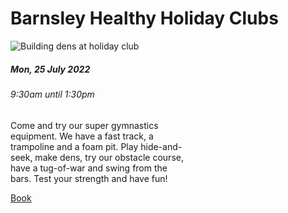 <div class="jumbotron jumbotron-fluid">
  <div class="container">
    <h1 class="display-4">Barnsley Healthy Holiday Clubs</h1>
    <div class="container">
  <div class="card" style="width: 18rem;">
    <img class="card-img-top" src="{{ site.baseurl }}/assets/img/239103681_4221236217952071_7560413288161334995_cropped.jpg" alt="Building dens at holiday club">
  <div class="card-body">
    <h5 class="card-title">Mon, 25 July 2022</h5>
    <h6 class="card-subtitle mb-2 text-muted">9:30am until 1:30pm</h6>
    <p class="card-text text-dark text-small">Come and try our super gymnastics equipment. We have a fast track, a trampoline and a foam pit. Play hide-and-seek, make dens, try our obstacle course, have a tug-of-war and swing from the bars. Test your strength and have fun!</p>
    <a href="https://my.barnsley.gov.uk/Events/BookTickets/38947" class="card-link btn btn-primary">Book</a>
  </div>
</div>

</div>
  </div>
</div>

